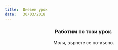 ```yaml
---
title:  Дневен урок
date:   30/03/2018
---
```


### <center>Работим по този урок.</center>
<center>Моля, върнете се по-късно.</center>